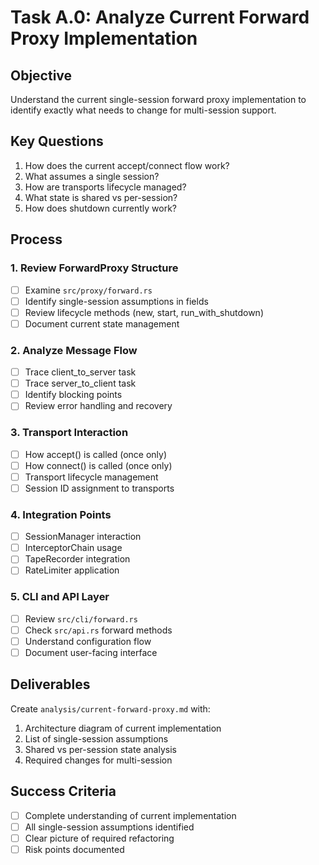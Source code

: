 # Task A.0: Analyze Current Forward Proxy Implementation

## Objective
Understand the current single-session forward proxy implementation to identify exactly what needs to change for multi-session support.

## Key Questions
1. How does the current accept/connect flow work?
2. What assumes a single session?
3. How are transports lifecycle managed?
4. What state is shared vs per-session?
5. How does shutdown currently work?

## Process

### 1. Review ForwardProxy Structure
- [ ] Examine `src/proxy/forward.rs`
- [ ] Identify single-session assumptions in fields
- [ ] Review lifecycle methods (new, start, run_with_shutdown)
- [ ] Document current state management

### 2. Analyze Message Flow
- [ ] Trace client_to_server task
- [ ] Trace server_to_client task
- [ ] Identify blocking points
- [ ] Review error handling and recovery

### 3. Transport Interaction
- [ ] How accept() is called (once only)
- [ ] How connect() is called (once only)
- [ ] Transport lifecycle management
- [ ] Session ID assignment to transports

### 4. Integration Points
- [ ] SessionManager interaction
- [ ] InterceptorChain usage
- [ ] TapeRecorder integration
- [ ] RateLimiter application

### 5. CLI and API Layer
- [ ] Review `src/cli/forward.rs`
- [ ] Check `src/api.rs` forward methods
- [ ] Understand configuration flow
- [ ] Document user-facing interface

## Deliverables
Create `analysis/current-forward-proxy.md` with:
1. Architecture diagram of current implementation
2. List of single-session assumptions
3. Shared vs per-session state analysis
4. Required changes for multi-session

## Success Criteria
- [ ] Complete understanding of current implementation
- [ ] All single-session assumptions identified
- [ ] Clear picture of required refactoring
- [ ] Risk points documented